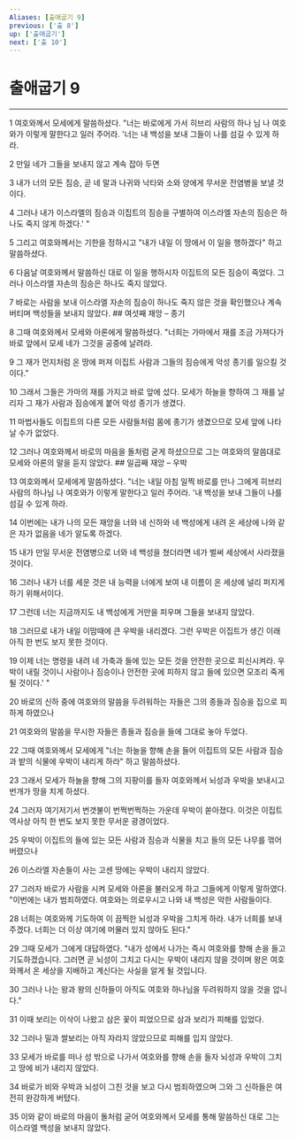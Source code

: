 ```yaml
---
Aliases: [출애굽기 9]
previous: ['출 8']
up: ['출애굽기']
next: ['출 10']
---
```

# 출애굽기 9

***


1 여호와께서 모세에게 말씀하셨다. "너는 바로에게 가서 히브리 사람의 하나 님 나 여호와가 이렇게 말한다고 일러 주어라. '너는 내 백성을 보내 그들이 나를 섬길 수 있게 하라. 

2 만일 네가 그들을 보내지 않고 계속 잡아 두면 

3 내가 너의 모든 짐승, 곧 네 말과 나귀와 낙타와 소와 양에게 무서운 전염병을 보낼 것이다. 

4 그러나 내가 이스라엘의 짐승과 이집트의 짐승을 구별하여 이스라엘 자손의 짐승은 하나도 죽지 않게 하겠다.' " 

5 그리고 여호와께서는 기한을 정하시고 "내가 내일 이 땅에서 이 일을 행하겠다" 하고 말씀하셨다. 

6 다음날 여호와께서 말씀하신 대로 이 일을 행하시자 이집트의 모든 짐승이 죽었다. 그러나 이스라엘 자손의 짐승은 하나도 죽지 않았다. 

7 바로는 사람을 보내 이스라엘 자손의 짐승이 하나도 죽지 않은 것을 확인했으나 계속 버티며 백성들을 보내지 않았다. ## 여섯째 재앙 – 종기 

8 그때 여호와께서 모세와 아론에게 말씀하셨다. "너희는 가마에서 재를 조금 가져다가 바로 앞에서 모세 네가 그것을 공중에 날려라. 

9 그 재가 먼지처럼 온 땅에 퍼져 이집트 사람과 그들의 짐승에게 악성 종기를 일으킬 것이다." 

10 그래서 그들은 가마의 재를 가지고 바로 앞에 섰다. 모세가 하늘을 향하여 그 재를 날리자 그 재가 사람과 짐승에게 붙어 악성 종기가 생겼다. 

11 마법사들도 이집트의 다른 모든 사람들처럼 몸에 종기가 생겼으므로 모세 앞에 나타날 수가 없었다. 

12 그러나 여호와께서 바로의 마음을 돌처럼 굳게 하셨으므로 그는 여호와의 말씀대로 모세와 아론의 말을 듣지 않았다. ## 일곱째 재앙 – 우박 

13 여호와께서 모세에게 말씀하셨다. "너는 내일 아침 일찍 바로를 만나 그에게 히브리 사람의 하나님 나 여호와가 이렇게 말한다고 일러 주어라. '내 백성을 보내 그들이 나를 섬길 수 있게 하라. 

14 이번에는 내가 나의 모든 재앙을 너와 네 신하와 네 백성에게 내려 온 세상에 나와 같은 자가 없음을 네가 알도록 하겠다. 

15 내가 만일 무서운 전염병으로 너와 네 백성을 쳤더라면 네가 벌써 세상에서 사라졌을 것이다. 

16 그러나 내가 너를 세운 것은 내 능력을 너에게 보여 내 이름이 온 세상에 널리 퍼지게 하기 위해서이다. 

17 그런데 너는 지금까지도 내 백성에게 거만을 피우며 그들을 보내지 않았다. 

18 그러므로 내가 내일 이맘때에 큰 우박을 내리겠다. 그런 우박은 이집트가 생긴 이래 아직 한 번도 보지 못한 것이다. 

19 이제 너는 명령을 내려 네 가축과 들에 있는 모든 것을 안전한 곳으로 피신시켜라. 우박이 내릴 것이니 사람이나 짐승이나 안전한 곳에 피하지 않고 들에 있으면 모조리 죽게 될 것이다.' " 

20 바로의 신하 중에 여호와의 말씀을 두려워하는 자들은 그의 종들과 짐승을 집으로 피하게 하였으나 

21 여호와의 말씀을 무시한 자들은 종들과 짐승을 들에 그대로 놓아 두었다. 

22 그때 여호와께서 모세에게 "너는 하늘을 향해 손을 들어 이집트의 모든 사람과 짐승과 밭의 식물에 우박이 내리게 하라" 하고 말씀하셨다. 

23 그래서 모세가 하늘을 향해 그의 지팡이를 들자 여호와께서 뇌성과 우박을 보내시고 번개가 땅을 치게 하셨다. 

24 그러자 여기저기서 번갯불이 번쩍번쩍하는 가운데 우박이 쏟아졌다. 이것은 이집트 역사상 아직 한 번도 보지 못한 무서운 광경이었다. 

25 우박이 이집트의 들에 있는 모든 사람과 짐승과 식물을 치고 들의 모든 나무를 꺾어 버렸으나 

26 이스라엘 자손들이 사는 고센 땅에는 우박이 내리지 않았다. 

27 그러자 바로가 사람을 시켜 모세와 아론을 불러오게 하고 그들에게 이렇게 말하였다. "이번에는 내가 범죄하였다. 여호와는 의로우시고 나와 내 백성은 악한 사람들이다. 

28 너희는 여호와께 기도하여 이 끔찍한 뇌성과 우박을 그치게 하라. 내가 너희를 보내 주겠다. 너희는 더 이상 여기에 머물러 있지 않아도 된다." 

29 그때 모세가 그에게 대답하였다. "내가 성에서 나가는 즉시 여호와를 향해 손을 들고 기도하겠습니다. 그러면 곧 뇌성이 그치고 다시는 우박이 내리지 않을 것이며 왕은 여호와께서 온 세상을 지배하고 계신다는 사실을 알게 될 것입니다. 

30 그러나 나는 왕과 왕의 신하들이 아직도 여호와 하나님을 두려워하지 않을 것을 압니다." 

31 이때 보리는 이삭이 나왔고 삼은 꽃이 피었으므로 삼과 보리가 피해를 입었다. 

32 그러나 밀과 쌀보리는 아직 자라지 않았으므로 피해를 입지 않았다. 

33 모세가 바로를 떠나 성 밖으로 나가서 여호와를 향해 손을 들자 뇌성과 우박이 그치고 땅에 비가 내리지 않았다. 

34 바로가 비와 우박과 뇌성이 그친 것을 보고 다시 범죄하였으며 그와 그 신하들은 여전히 완강하게 버텼다. 

35 이와 같이 바로의 마음이 돌처럼 굳어 여호와께서 모세를 통해 말씀하신 대로 그는 이스라엘 백성을 보내지 않았다.
